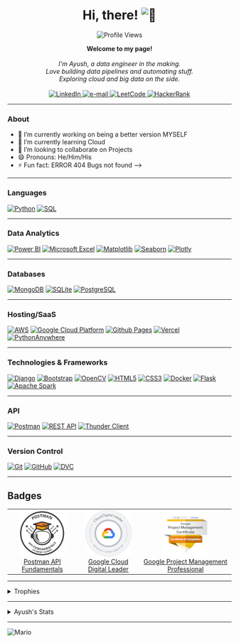 [//]: ![Mario](https://github.com/AyushB21/AyushB21/assets/117504082/2f746329-909c-4dce-afca-d6290208c3bb)

<h1 align="center">Hi, there! <img src="https://media.giphy.com/media/hvRJCLFzcasrR4ia7z/giphy.gif" width="28px" alt="👋"></h1>
  <p align="center">
      <img src="https://komarev.com/ghpvc/?username=AyushB21&style=flat-square&label=Views" alt="Profile Views" />
  </p>
<p align="center">
    <b>Welcome to my page!</b><br><br>
    <i>
        I'm Ayush, a data engineer in the making.<br>
        Love building data pipelines and automating stuff.<br>
        Exploring cloud and big data on the side.<br>
    </i><br>
    <a href="https://www.linkedin.com/in/ayushb5/">
        <img src="https://img.shields.io/badge/linkedin-%230077B5.svg?style=for-the-badge&logo=linkedin&logoColor=white" alt="LinkedIn">
    </a>
    <a href="mailto:ayushbh0612@gmail.com">
        <img src="https://img.shields.io/badge/Gmail-D14836?style=for-the-badge&logo=gmail&logoColor=white" alt="e-mail">
    </a>
<!--     <a href="https://www.kaggle.com/ayushbh0612/">
        <img src="https://img.shields.io/badge/Kaggle-035a7d?style=for-the-badge&logo=kaggle&logoColor=white" alt="Kaggle"> -->
    <a href="https://leetcode.com/ayushbh0612/">
        <img src="https://img.shields.io/badge/LeetCode-000000?style=for-the-badge&logo=LeetCode&logoColor=#d16c06" alt="LeetCode">
    </a>
    <a href="https://www.hackerrank.com/ayushbh0612?hr_r=1/">
        <img src="https://img.shields.io/badge/-Hackerrank-2EC866?style=for-the-badge&logo=HackerRank&logoColor=white" alt="HackerRank">
    </a>
<!--     <a href="https://www.codechef.com/users/ayushb_05">
        <img src="https://img.shields.io/badge/CodeChef-%23964B00.svg?style=for-the-badge&logo=CodeChef&logoColor=white" alt="CodeChef">
    </a> -->
</p>

---
### About
- 🔭 I’m currently working on being a better version MYSELF
- 🌱 I’m currently learning Cloud
- 👯 I’m looking to collaborate on Projects 
- 😄 Pronouns: He/Him/His
- ⚡ Fun fact: ERROR 404 Bugs not found
-->

---

### Languages
[![Python](https://img.shields.io/badge/python-black?style=for-the-badge&logo=python)](https://www.python.org/)
[![SQL](https://img.shields.io/badge/SQL-black?style=for-the-badge&logo=mysql)](https://dev.mysql.com/doc/)

---

### Data Analytics
[![Power BI](https://img.shields.io/badge/Power%20BI-black?style=for-the-badge&logo=powerbi)](https://powerbi.microsoft.com/)
[![Microsoft Excel](https://img.shields.io/badge/Microsoft%20Excel-217346?style=for-the-badge&logo=microsoftexcel&logoColor=white)](https://www.microsoft.com/en-us/microsoft-365/excel)
[![Matplotlib](https://img.shields.io/badge/Matplotlib-%23ffffff.svg?style=for-the-badge&logo=Matplotlib&logoColor=black)](https://matplotlib.org/)
[![Seaborn](https://img.shields.io/badge/Seaborn-%2300599C.svg?style=for-the-badge&logo=Seaborn&logoColor=white)](https://seaborn.pydata.org/)
[![Plotly](https://img.shields.io/badge/Plotly-%233B4D98.svg?style=for-the-badge&logo=plotly&logoColor=white)](https://plotly.com/)

---

### Databases
[![MongoDB](https://img.shields.io/badge/MongoDB-%234ea94b.svg?style=for-the-badge&logo=mongodb&logoColor=white)](https://www.mongodb.com/)
[![SQLite](https://img.shields.io/badge/SQLite-%23003B57.svg?style=for-the-badge&logo=sqlite&logoColor=white)](https://www.sqlite.org/index.html)
[![PostgreSQL](https://img.shields.io/badge/PostgreSQL-336791?style=for-the-badge&logo=postgresql&logoColor=white)](https://www.postgresql.org/)

---

### Hosting/SaaS
[![AWS](https://img.shields.io/badge/AWS-%23FF9900.svg?style=for-the-badge&logo=amazon-aws&logoColor=white)](https://aws.amazon.com/)
[![Google Cloud Platform](https://img.shields.io/badge/Google%20Cloud-%234285F4.svg?style=for-the-badge&logo=google-cloud&logoColor=white)](https://cloud.google.com/)
[![Github Pages](https://img.shields.io/badge/github%20pages-121013?style=for-the-badge&logo=github&logoColor=white)](https://pages.github.com/)
[![Vercel](https://img.shields.io/badge/vercel-000000?style=for-the-badge&logo=vercel&logoColor=white)](https://vercel.com/)
[![PythonAnywhere](https://img.shields.io/badge/pythonanywhere-3776AB?style=for-the-badge&logo=pythonanywhere&logoColor=white)](https://www.pythonanywhere.com/)

---

### Technologies & Frameworks
[![Django](https://img.shields.io/badge/django-black?style=for-the-badge&logo=django)](https://www.djangoproject.com/)
[![Bootstrap](https://img.shields.io/badge/bootstrap-%238511FA.svg?style=for-the-badge&logo=bootstrap&logoColor=white)](https://getbootstrap.com/)
[![OpenCV](https://img.shields.io/badge/opencv-%23white.svg?style=for-the-badge&logo=opencv&logoColor=white)](https://opencv.org/)
[![HTML5](https://img.shields.io/badge/html5-black?style=for-the-badge&logo=html5)](https://developer.mozilla.org/en-US/docs/Web/Guide/HTML/HTML5)
[![CSS3](https://img.shields.io/badge/css3-black?style=for-the-badge&logo=css3)](https://developer.mozilla.org/en-US/docs/Web/CSS/CSS3)
[![Docker](https://img.shields.io/badge/docker-black?style=for-the-badge&logo=docker)](https://www.docker.com/)
[![Flask](https://img.shields.io/badge/flask-black?style=for-the-badge&logo=flask)](https://flask.palletsprojects.com/)
[![Apache Spark](https://img.shields.io/badge/Apache%20Spark-%23E25A1C.svg?style=for-the-badge&logo=Apache-Spark&logoColor=white)](https://spark.apache.org/)

---

### API
[![Postman](https://img.shields.io/badge/Postman-black?style=for-the-badge&logo=postman)](https://www.postman.com/)
[![REST API](https://img.shields.io/badge/REST%20API-black?style=for-the-badge&logo=rest)](https://restfulapi.net/)
[![Thunder Client](https://img.shields.io/badge/Thunder%20Client-black?style=for-the-badge&logo=thunder-client)](https://www.thunderclient.com/)

---

### Version Control
[![Git](https://img.shields.io/badge/Git-%23F05032.svg?style=for-the-badge&logo=git&logoColor=white)](https://git-scm.com/)
[![GitHub](https://img.shields.io/badge/GitHub-%23181717.svg?style=for-the-badge&logo=github&logoColor=white)](https://github.com/)
[![DVC](https://img.shields.io/badge/DVC-%23020029.svg?style=for-the-badge&logo=dvc&logoColor=white)](https://dvc.org/)

---

## Badges

<div align="left">
  <table>
    <tr>
      <td align="center">
        <img src="https://github.com/AyushB21/AyushB21/blob/main/Postman%20-%20Postman%20API%20Fundamentals%20Student%20Expert%20-%202024-08-26.png" width="104" height="104" alt="Postman API Fundamentals">
        <br>
        <a href="https://api.badgr.io/public/assertions/JbjZpNIFSUOd18ND5WRnxA?identity__email=ayushbh0612%40gmail.com">Postman API Fundamentals</a>
      </td>
      <td align="center">
        <img src="https://github.com/AyushB21/AyushB21/blob/main/cloud-digital-leader-certification.png" width="104" height="104" alt="Google Cloud Digital Leader">
        <br>
        <a href="https://www.credly.com/badges/60e9120f-42d5-4789-9470-0b16991722e4/public_url">Google Cloud Digital Leader</a>
      </td>
      <td align="center">
        <img src="https://github.com/AyushB21/AyushB21/blob/main/google-project-management-professional-certificate.2.png" width="104" height="104" alt="Google Project Management Professional">
        <br>
        <a href="https://www.credly.com/badges/6ee0335e-6323-4d8a-9456-533d1e9d2854/public_url">Google Project Management Professional</a>
      </td>
    </tr>
  </table>
</div>


---

<details>
  <summary>Trophies</summary>
  <div align="center">
    <img src="https://github-profile-trophy.vercel.app/?username=AyushB21&theme=darkhub&no-frame=true&no-bg=true)](https://github.com/ryo-ma/github-profile-trophy"/>
  </div>
</details>


---
<details>
  <summary>Ayush's Stats</summary> 
  <p align="center">
    <img src="https://denvercoder1-github-readme-stats.vercel.app/api?username=AyushB21&show_icons=true&count_private=true&theme=radical" alt="GitHub Stats" />
  </p>
  <p align="center">
    <img src="https://github-readme-stats.vercel.app/api/top-langs/?username=AyushB21&layout=compact&langs_count=8&theme=algolia&hide_border=true" alt="Top Languages" />
    <img src="https://github-readme-streak-stats.herokuapp.com/?user=AyushB21&theme=algolia&hide_border=true" alt="GitHub Streak" />
    
  </p>
  

  <p align="center">
    <a href="https://github.com/AyushB21">
      <img src="https://github-profile-summary-cards.vercel.app/api/cards/profile-details?username=AyushB21&theme=radical" alt="Ayush's Contributions"/>
    </a>
  </p>
</details>

---

![Mario](https://github.com/AyushB21/AyushB21/assets/117504082/2f746329-909c-4dce-afca-d6290208c3bb)
